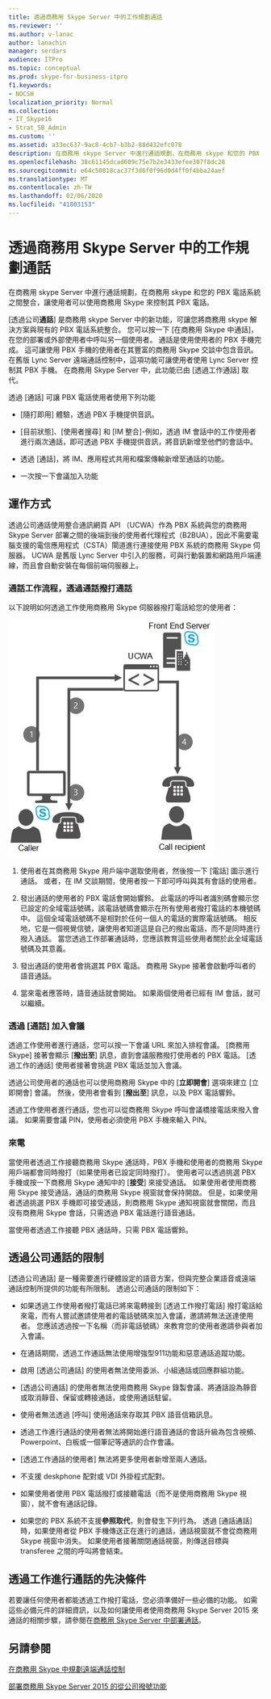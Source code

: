 ```yaml
---
title: 透過商務用 Skype Server 中的工作規劃通話
ms.reviewer: ''
ms.author: v-lanac
author: lanachin
manager: serdars
audience: ITPro
ms.topic: conceptual
ms.prod: skype-for-business-itpro
f1.keywords:
- NOCSH
localization_priority: Normal
ms.collection:
- IT_Skype16
- Strat_SB_Admin
ms.custom: ''
ms.assetid: a33ec637-9ac8-4cb7-b3b2-88d432efc078
description: 在商務用 skype Server 中進行通話規劃，在商務用 skype 和您的 PBX 電話系統之間整合，讓使用者可以使用商務用 Skype 來控制其 PBX 電話。
ms.openlocfilehash: 38c61145dcad609c75e7b2e3433efee307f8dc28
ms.sourcegitcommit: e64c50818cac37f3d6f0f96d0d4ff0f4bba24aef
ms.translationtype: MT
ms.contentlocale: zh-TW
ms.lasthandoff: 02/06/2020
ms.locfileid: "41803153"
---
```

# <a name="plan-for-call-via-work-in-skype-for-business-server"></a>透過商務用 Skype Server 中的工作規劃通話
 
在商務用 skype Server 中進行通話規劃，在商務用 skype 和您的 PBX 電話系統之間整合，讓使用者可以使用商務用 Skype 來控制其 PBX 電話。
  
 [透過公司**通話**] 是商務用 skype Server 中的新功能，可讓您將商務用 skype 解決方案與現有的 PBX 電話系統整合。 您可以按一下 [在商務用 Skype 中通話]，在您的部署或外部使用者中呼叫另一個使用者。 通話是使用使用者的 PBX 手機完成。 這可讓使用 PBX 手機的使用者在其豐富的商務用 Skype 交談中包含音訊。 在舊版 Lync Server 遠端通話控制中，這項功能可讓使用者使用 Lync Server 控制其 PBX 手機。 在商務用 Skype Server 中，此功能已由 [透過工作通話] 取代。
  
透過 [通話] 可讓 PBX 電話使用者使用下列功能
  
- [隨打即用] 體驗，透過 PBX 手機提供音訊。
    
- [目前狀態]、[使用者搜尋] 和 [IM 整合]-例如，透過 IM 會話中的工作使用者進行兩次通話，即可透過 PBX 手機提供音訊，將音訊新增至他們的會話中。
    
- 透過 [通話]，將 IM、應用程式共用和檔案傳輸新增至通話的功能。
    
- 一次按一下會議加入功能
    
## <a name="how-it-works"></a>運作方式

透過公司通話使用整合通訊網頁 API （UCWA）作為 PBX 系統與您的商務用 Skype Server 部署之間的後端到後的使用者代理程式（B2BUA），因此不需要電腦支援的電信應用程式（CSTA）閘道進行連接使用 PBX 系統的商務用 Skype 伺服器。 UCWA 是舊版 Lync Server 中引入的服務，可與行動裝置和網路用戶端連線，而且會自動安裝在每個前端伺服器上。
  
### <a name="call-workflow-for-a-call-via-work-call"></a>通話工作流程，透過通話撥打通話

以下說明如何透過工作使用商務用 Skype 伺服器撥打電話給您的使用者：
  
![顯示通話期間透過通話的步驟;首先，來電者會按一下撥號給商務用 Skype 用戶端中的某人;然後 UCWA 會響鈴來電者的電話。 當來電者挑選手機時，會呼叫收件者](../../media/050e88ed-e18e-40c0-84d5-b17fe40c305a.jpg)
  
1. 使用者在其商務用 Skype 用戶端中選取使用者，然後按一下 [電話] 圖示進行通話。 或者，在 IM 交談期間，使用者按一下即可呼叫與其有會話的使用者。
    
2. 發出通話的使用者的 PBX 電話會開始響鈴。 此電話的呼叫者識別碼會顯示您已設定的全域電話號碼，該電話號碼會顯示在所有使用者撥打電話的本機號碼中。 這個全域電話號碼不是相對於任何一個人的電話的實際電話號碼。 相反地，它是一個視覺信號，讓使用者知道這是自己的撥出電話，而不是同時進行撥入通話。 當您透過工作部署通話時，您應該教育這些使用者關於此全域電話號碼及其意義。
    
3. 發出通話的使用者會挑選其 PBX 電話。 商務用 Skype 接著會啟動呼叫者的語音通話。 
    
4. 當來電者應答時，語音通話就會開始。 如果兩個使用者已經有 IM 會話，就可以繼續。
    
### <a name="joining-a-conference-with-call-via-work"></a>透過 [通話] 加入會議

透過工作使用者進行通話，您可以按一下會議 URL 來加入排程會議。 [商務用 Skype] 接著會顯示 [**撥出至**] 訊息，直到會議服務撥打使用者的 PBX 電話。 [透過工作的通話] 使用者接著會挑選 PBX 電話並加入會議。
  
透過公司使用者的通話也可以使用商務用 Skype 中的 [**立即開會**] 選項來建立 [立即開會] 會議。 然後，使用者會看到 [**撥出至**] 訊息，以及 PBX 電話響鈴。
  
透過工作使用者進行通話，您也可以從商務用 Skype 呼叫會議橋接電話來撥入會議。 如果需要會議 PIN，使用者必須使用 PBX 手機來輸入 PIN。
  
### <a name="incoming-calls"></a>來電

當使用者透過工作接聽商務用 Skype 通話時，PBX 手機和使用者的商務用 Skype 用戶端都會同時撥打（如果使用者已設定同時撥打）。 使用者可以透過挑選 PBX 手機或按一下商務用 Skype 通知中的 [**接受**] 來接受通話。 如果使用者使用商務用 Skype 接受通話，通話的商務用 Skype 視窗就會保持開啟。 但是，如果使用者透過挑選 PBX 手機即可接受通話，則商務用 Skype 通知視窗就會關閉，而且沒有商務用 Skype 會話，只需透過 PBX 電話進行語音通話。
  
當使用者透過工作接聽 PBX 通話時，只需 PBX 電話響鈴。
  
## <a name="limitations-of-call-via-work"></a>透過公司通話的限制

[透過公司通話] 是一種需要進行硬體設定的語音方案，但與完整企業語音或遠端通話控制所提供的功能有所限制。 透過公司通話的限制如下：
  
- 如果透過工作使用者撥打電話已將來電轉接到 [透過工作撥打電話] 撥打電話給來電，而有人嘗試邀請使用者的電話號碼來加入會議，邀請將無法送達使用者。 您應該透過按一下名稱（而非電話號碼）來教育您的使用者邀請參與者加入會議。 
    
- 在通話期間，透過工作通話無法使用增強型911功能和惡意通話追蹤功能。
    
- 啟用 [透過公司通話] 的使用者無法使用委派、小組通話或回應群組功能。
    
- [透過公司通話] 的使用者無法使用商務用 Skype 錄製會議、將通話設為靜音或取消靜音、保留或轉接通話，或使用通話駐留。
    
- 使用者無法透過 [呼叫] 使用通話來存取其 PBX 語音信箱訊息。
    
- 透過工作進行通話的使用者無法將開始進行語音通話的會話升級為包含視頻、Powerpoint、白板或一個筆記等通訊的合作會議。
    
- [透過工作通話的使用者] 無法將更多使用者新增至兩人通話。
    
- 不支援 deskphone 配對或 VDI 外掛程式配對。
    
- 如果使用者使用 PBX 電話撥打或接聽電話（而不是使用商務用 Skype 視窗），就不會有通話記錄。
    
- 如果您的 PBX 系統不支援**參照取代**，則會發生下列行為。 透過 [通話通話] 時，如果使用者從 PBX 手機傳送正在進行的通話，通話視窗就不會從商務用 Skype 視窗中消失。 如果使用者接著關閉通話視窗，則傳送目標與 transferee 之間的呼叫將會結束。 
    
## <a name="prerequisites-for-call-via-work"></a>透過工作進行通話的先決條件

若要讓任何使用者都能透過工作撥打電話，您必須準備好一些必備的功能。 如需這些必備元件的詳細資訊，以及如何讓使用者使用商務用 Skype Server 2015 來通話的相關步驟，請參閱在[商務用 Skype Server 中部署通話](../../deploy/deploy-call-via-work.md)。 
  
## <a name="see-also"></a>另請參閱

[在商務用 Skype 中規劃遠端通話控制](remote-call-control.md)
  
[部署商務用 Skype Server 2015 的從公司撥號功能](../../deploy/deploy-call-via-work.md)

